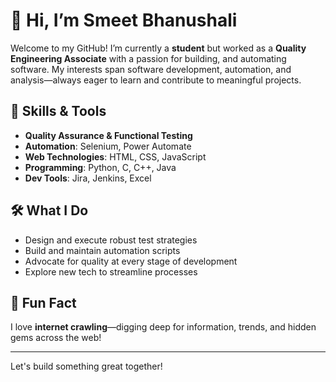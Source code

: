 # 👋 Hi, I’m Smeet Bhanushali

Welcome to my GitHub! I’m currently a **student** but worked as a **Quality Engineering Associate** with a passion for building, and automating software. My interests span software development, automation, and analysis—always eager to learn and contribute to meaningful projects.

## 🚀 Skills & Tools

- **Quality Assurance & Functional Testing**
- **Automation**: Selenium, Power Automate
- **Web Technologies**: HTML, CSS, JavaScript
- **Programming**: Python, C, C++, Java
- **Dev Tools**: Jira, Jenkins, Excel

## 🛠️ What I Do

- Design and execute robust test strategies
- Build and maintain automation scripts
- Advocate for quality at every stage of development
- Explore new tech to streamline processes

## 🤖 Fun Fact

I love **internet crawling**—digging deep for information, trends, and hidden gems across the web!

---

<!--
🌱 Always open to collaborating and learning.
📫 Reach me via [LinkedIn](https://linkedin.com/in/smeetbhanushali) or email.
-->

<!--
[![](https://img.shields.io/badge/LinkedIn-smeetbhanushali-blue?logo=linkedin)](https://linkedin.com/in/smeetbhanushali)
-->

Let's build something great together!
